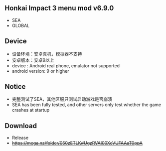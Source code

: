 
## Honkai Impact 3 menu mod v6.9.0
* SEA
* GLOBAL


## Device
* 设备环境：安卓真机，模拟器不支持
* 安卓版本：安卓9以上
* device : Android real phone, emulator not supported
* android version: 9 or higher
## Notice
* 完整测试了SEA，其他区服只测试启动游戏是否崩溃  
* SEA has been fully tested, and other servers only test whether the game crashes at startup

## Download
* Release
* ~~https://mega.nz/folder/050zETLK#UgzRVAI00XcVUFAAaT0ppA~~
